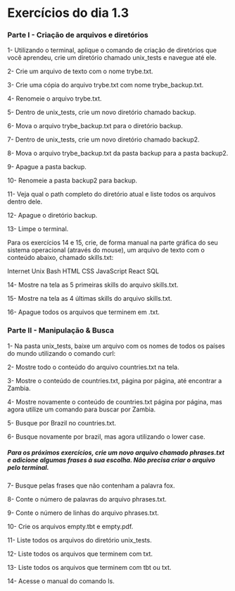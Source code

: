 # Exercícios do dia 1.3
### Parte I - Criação de arquivos e diretórios

1- Utilizando o terminal, aplique o comando de criação de diretórios que você aprendeu, crie um diretório chamado unix_tests e navegue até ele.

2- Crie um arquivo de texto com o nome trybe.txt.

3- Crie uma cópia do arquivo trybe.txt com nome trybe_backup.txt.

4- Renomeie o arquivo trybe.txt.

5- Dentro de unix_tests, crie um novo diretório chamado backup.

6- Mova o arquivo trybe_backup.txt para o diretório backup.

7- Dentro de unix_tests, crie um novo diretório chamado backup2.

8- Mova o arquivo trybe_backup.txt da pasta backup para a pasta backup2.

9- Apague a pasta backup.

10- Renomeie a pasta backup2 para backup.

11- Veja qual o path completo do diretório atual e liste todos os arquivos dentro dele.

12- Apague o diretório backup.

13- Limpe o terminal.

Para os exercícios 14 e 15, crie, de forma manual na parte gráfica do seu sistema operacional (através do mouse), um arquivo de texto com o conteúdo abaixo, chamado skills.txt:


Internet
Unix
Bash
HTML
CSS
JavaScript
React
SQL


14- Mostre na tela as 5 primeiras skills do arquivo skills.txt.

15- Mostre na tela as 4 últimas skills do arquivo skills.txt.

16- Apague todos os arquivos que terminem em .txt.


### Parte II - Manipulação & Busca

1- Na pasta unix_tests, baixe um arquivo com os nomes de todos os países do mundo utilizando o comando curl:

2- Mostre todo o conteúdo do arquivo countries.txt na tela.

3- Mostre o conteúdo de countries.txt, página por página, até encontrar a Zambia.

4- Mostre novamente o conteúdo de countries.txt página por página, mas agora utilize um comando para buscar por Zambia.

5- Busque por Brazil no countries.txt.

6- Busque novamente por brazil, mas agora utilizando o lower case.

##### Para os próximos exercícios, crie um novo arquivo chamado phrases.txt e adicione algumas frases à sua escolha. Não precisa criar o arquivo pelo terminal.

7- Busque pelas frases que não contenham a palavra fox.

8- Conte o número de palavras do arquivo phrases.txt.

9- Conte o número de linhas do arquivo phrases.txt.

10- Crie os arquivos empty.tbt e empty.pdf.

11- Liste todos os arquivos do diretório unix_tests.

12- Liste todos os arquivos que terminem com txt.

13- Liste todos os arquivos que terminem com tbt ou txt.

14- Acesse o manual do comando ls.